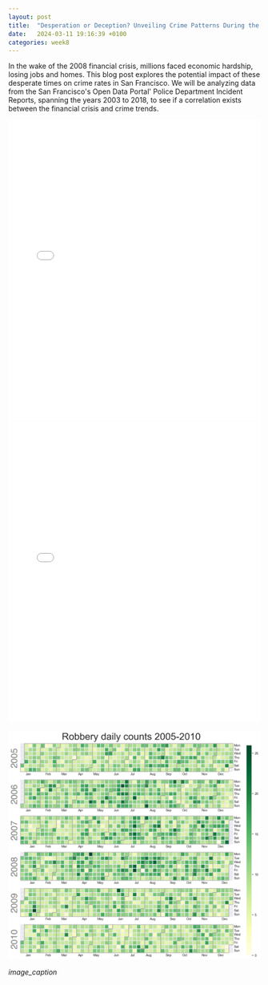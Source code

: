 ```yaml
---
layout: post
title:  "Desperation or Deception? Unveiling Crime Patterns During the 2008 Financial Crisis"
date:   2024-03-11 19:16:39 +0100
categories: week8
---
```

In the wake of the 2008 financial crisis, millions faced economic hardship, losing jobs and homes. This blog post explores the potential impact of these desperate times on crime rates in San Francisco. We will be analyzing data from the San Francisco's Open Data Portal' Police Department Incident Reports, spanning the years 2003 to 2018, to see if a correlation exists between the financial crisis and crime trends.

<embed type="text/html" src="/content/bokeh.html" width="100%" height="600px">

<embed type="text/html" src="/content/heatmap.html" width="100%" height="600px">

![Calendar plot](/content/calplot.png)

*image_caption*



